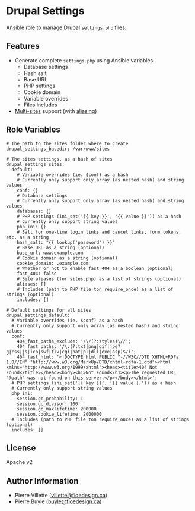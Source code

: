Drupal Settings
===============

Ansible role to manage Drupal `settings.php` files.

Features
--------
* Generate complete `settings.php` using Ansible variables.
  * Database settings
  * Hash salt
  * Base URL
  * PHP settings
  * Cookie domain
  * Variable overrides
  * Files includes
* [Multi-sites](https://www.drupal.org/documentation/install/multi-site) support (with [aliasing](https://api.drupal.org/api/drupal/sites!example.sites.php/7))


Role Variables
--------------

```
# The path to the sites folder where to create 
drupal_settings_basedir: /var/www/sites

# The sites settings, as a hash of sites
drupal_settings_sites:
  default:
    # Variable overrides (ie. $conf) as a hash
    # Currently only support only array (as nested hash) and string values
    conf: {}
    # Database settings
    # Currently only support only array (as nested hash) and string values
    databases: {}
    # PHP settings (ini_set('{{ key }}', '{{ value }}')) as a hash
    # Currently only support string values
    php_ini: {}
    # Salt for one-time login links and cancel links, form tokens, etc. as a string
    hash_salt: "{{ lookup('password') }}"
    # Base URL as a string (optional)
    base_url: www.example.com
    # Cookie domain as a string (optional)
    cookie_domain: .example.com
    # Whether or not to enable fast 404 as a boolean (optional)
    fast_404: false
    # Site aliases (for sites.php) as a list of strings (optional)
    aliases: []
    # Includes (path to PHP file ton require_once) as a list of strings (optional)
    includes: []

# Default settings for all sites
drupal_settings_default:
  # Variable overrides (ie. $conf) as a hash
  # Currently only support only array (as nested hash) and string values
  conf:
    404_fast_paths_exclude: '/\/(?:styles)\//';
    404_fast_paths: '/\.(?:txt|png|gif|jpe?g|css|js|ico|swf|flv|cgi|bat|pl|dll|exe|asp)$/i';
    404_fast_html: '<!DOCTYPE html PUBLIC "-//W3C//DTD XHTML+RDFa 1.0//EN" "http://www.w3.org/MarkUp/DTD/xhtml-rdfa-1.dtd"><html xmlns="http://www.w3.org/1999/xhtml"><head><title>404 Not Found</title></head><body><h1>Not Found</h1><p>The requested URL "@path" was not found on this server.</p></body></html>';
  # PHP settings (ini_set('{{ key }}', '{{ value }}')) as a hash
  # Currently only support string values
  php_ini:
    session.gc_probability: 1
    session.gc_divisor: 100
    session.gc_maxlifetime: 200000
    session.cookie_lifetime: 2000000
  # Includes (path to PHP file ton require_once) as a list of strings (optional)
  includes: []
```

License
-------

Apache v2

Author Information
------------------

* Pierre Villette (villette@floedesign.ca)
* Pierre Buyle (buyle@floedesign.ca)
